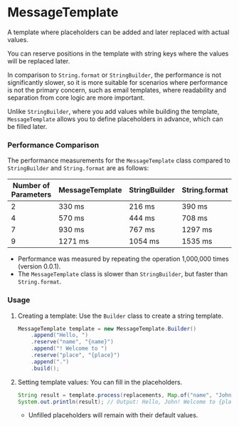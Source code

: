 # MessageTemplate

A template where placeholders can be added and later replaced with actual values.

You can reserve positions in the template with string keys where the values will be replaced later.

In comparison to `String.format` or `StringBuilder`, the performance is not significantly slower, so it is more suitable
for scenarios where performance is not the primary concern, such as email templates, where readability and separation
from core logic are more important.

Unlike `StringBuilder`, where you add values while building the template, `MessageTemplate` allows you to define
placeholders in advance, which can be filled later.

### Performance Comparison

The performance measurements for the `MessageTemplate` class compared to `StringBuilder` and `String.format` are as
follows:

| Number of Parameters | MessageTemplate | StringBuilder | String.format |
|----------------------|-----------------|---------------|---------------|
| 2                    | 330 ms          | 216 ms        | 390 ms        |
| 4                    | 570 ms          | 444 ms        | 708 ms        |
| 7                    | 930 ms          | 767 ms        | 1297 ms       |
| 9                    | 1271 ms         | 1054 ms       | 1535 ms       |

* Performance was measured by repeating the operation 1,000,000 times (version 0.0.1).
* The `MessageTemplate` class is slower than `StringBuilder`, but faster than `String.format`.

### Usage

1. Creating a template: Use the `Builder` class to create a string template.

    ```java
    MessageTemplate template = new MessageTemplate.Builder()
        .append("Hello, ")
        .reserve("name", "{name}")
        .append("! Welcome to ")
        .reserve("place", "{place}")
        .append(".")
        .build();
    ```

2. Setting template values: You can fill in the placeholders.

    ```java
    String result = template.process(replacements, Map.of("name", "John"));
    System.out.println(result); // Output: Hello, John! Welcome to {place}.
    ```
    * Unfilled placeholders will remain with their default values.